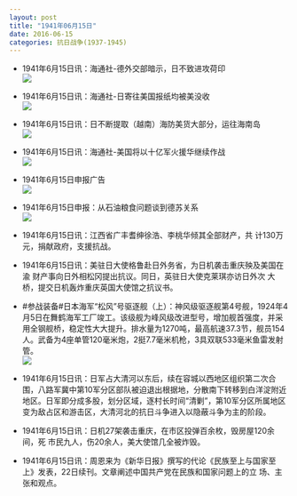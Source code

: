 ```yaml
---
layout: post
title: "1941年06月15日"
date: 2016-06-15
categories: 抗日战争(1937-1945)
---
```


<meta name="referrer" content="no-referrer" />

- 1941年6月15日讯：海通社-德外交部暗示，日不致进攻荷印 <br/><img src="https://ww1.sinaimg.cn/large/aca367d8jw1f4wazhundxj20aw0e6wgl.jpg" />

- 1941年6月15日讯：海通社-日寄往美国报纸均被美没收 <br/><img src="https://ww3.sinaimg.cn/large/aca367d8jw1f4w99xz10rj206s07ajs4.jpg" />

- 1941年6月15日讯：日不断提取（越南）海防美货大部分，运往海南岛 <br/><img src="https://ww3.sinaimg.cn/large/aca367d8jw1f4w7j30kqtj20b4071ab6.jpg" />

- 1941年6月15日讯：海通社-美国将以十亿军火援华继续作战 <br/><img src="https://ww3.sinaimg.cn/large/aca367d8jw1f4w5svkeehj20920krdir.jpg" />

- 1941年6月15日申报广告 <br/><img src="https://ww3.sinaimg.cn/large/aca367d8jw1f4w0lfmdw9j20ad0gxmz4.jpg" />

- 1941年6月15日申报：从石油粮食问题谈到德苏关系 <br/><img src="https://ww4.sinaimg.cn/large/aca367d8jw1f4vtnx4cfyj20qa0xwqnq.jpg" />

- 1941年6月15日讯：江西省广丰耆绅徐浩、李桃华倾其全部财产，共 计130万元，捐献政府，支援抗战。 

- 1941年6月15日讯：美驻日大使格鲁赴日外务省，为日机袭击重庆殃及美国在渝 财产事向日外相松冈提出抗议。同日，英驻日大使克莱琪亦访日外次 大桥，提交日机轰炸重庆英国大使馆之抗议书。 

- #参战装备#日本海军“松风”号驱逐舰（上）：神风级驱逐舰第4号舰，1924年4月5日在舞鹤海军工厂竣工。该级舰为峰风级改进型号，增加舰首强度，并采用全钢舰桥，稳定性大大提升。排水量为1270吨，最高航速37.3节，舰员154人。武备为4座单管120毫米炮，2挺7.7毫米机枪，3具双联533毫米鱼雷发射管。 <br/><img src="https://ww2.sinaimg.cn/large/aca367d8jw1f4vofwdhx1j20m8084q59.jpg" />

- 1941年6月15日讯：日军占大清河以东后，续在容城以西地区组织第二次合围，八路军冀中第10军分区部队被迫退出根据地，分散南下转移到白洋淀附近地区。日军即分成多股，划分区域，逐村长时间“清剿”，第10军分区所属地区变为敌占区和游击区，大清河北的抗日斗争进入以隐蔽斗争为主的阶段。 

- 1941年6月15日讯：日机27架袭击重庆，在市区投弹百余枚，毁房屋120余间，死 市民九人，伤20余人，美大使馆几全被炸毁。 

- 1941年6月15日讯：周恩来为《新华日报》撰写的代论《民族至上与国家至 上》发表，22日续刊。文章阐述中国共产党在民族和国家问题上的立 场、主张和观点。 

